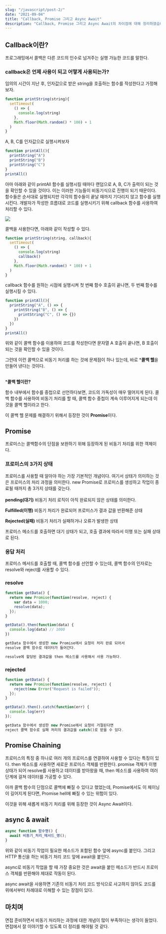 ```yaml
---
slug: "/javascript/post-2/"
date: "2021-09-04"
title: "Callback, Promise 그리고 Async Await"
description: "Callback, Promise 그리고 Async Await의 차이점에 대해 정리하였습니다."
---
```


## Callback이란?
프로그래밍에서 콜백은 다른 코드의 인수로 넘겨주는 실행 가능한 코드를 말한다.

### callback은 언제 사용이 되고 어떻게 사용되는가?
임의의 시간이 지난 후, 인자값으로 받은 string을 호출하는 함수를 작성한다고 가정해보자.

```javascript
function printString(string){
  setTimeout(
    () => {
      console.log(string)
    }, 
    Math.floor(Math.random() * 100) + 1
  )
}
```

A, B, C를 인자값으로 실행시켜보자

```javascript
function printAll(){
  printString("A")
  printString("B")
  printString("C")
}
printAll()

```

아마 아래와 같이 printAll 함수를 실행시킬 때마다 랜덤으로 A, B, C가 출력이 되는 것을 확인할 수 있을 것이다. 이는 이러한 기능들이 비동기식으로 진행이 되기 때문이다. 함수들은 순서대로 실행되지만 각각의 함수들이 끝날 때까지 기다리지 않고 함수를 실행시킨다. 개발자가 작성한 흐름대로 코드를 실행시키기 위해 callback 함수를 사용하여 처리할 수 있다.

![](https://images.velog.io/images/moon3356/post/afc3ad27-6442-4d03-840c-dc486d421710/%E1%84%89%E1%85%B3%E1%84%8F%E1%85%B3%E1%84%85%E1%85%B5%E1%86%AB%E1%84%89%E1%85%A3%E1%86%BA%202021-08-19%20%E1%84%8B%E1%85%A9%E1%84%8C%E1%85%A5%E1%86%AB%206.53.44.png)

콜백을 사용한다면, 아래와 같이 작성할 수 있다.

```javascript
function printString(string, callback){
  setTimeout(
    () => {
      console.log(string)
      callback()
    }, 
    Math.floor(Math.random() * 100) + 1
  )
}
```

callback 함수를 원하는 시점에 실행시켜 첫 번째 함수 호출이 끝나면, 두 번째 함수를 실행시킬 수 있다.

```javascript
function printAll(){
  printString("A", () => {
    printString("B", () => {
      printString("C", () => {})
    })
  })
}
printAll()
```

위와 같이 콜백 함수를 이용하여 코드를 작성한다면 문자열 A 호출이 끝나면, B 호출이 되는 것을 확인할 수 있을 것이다.

그런데 이런 콜백으로 비동기 처리를 하는 것에 문제점이 하나 있는데, 바로 ***콜백 헬**을 만들어 낸다는 것이다.
<br></br>

***콜백 헬이란?**

함수 내부에서 함수를 중첩으로 선언하다보면, 코드의 가독성이 매우 떨어지게 된다. 콜백 함수를 사용하여 비동기 처리를 할 때, 콜백 함수 중첩이 계속 이루어지게 되는데 이것을 콜백 헬이라고 한다.

이 콜백 헬 문제를 해결하기 위해서 등장한 것이 **Promise**이다.

## Promise
프로미스는 콜백함수의 단점을 보완하기 위해 등장하게 된 비동기 처리를 위한 객체이다. 

### 프로미스의 3가지 상태
프로미스를 사용할 때 알아야 하는 가장 기본적인 개념이다. 여기서 상태가 의미하는 것은 프로미스의 처리 과정을 의미한다. new Promise로 프로미스를 생성하고 작업이 종료될 때까지 총 3가지 상태를 갖는다.
<br></br>
**pending(대기)**
비동기 처리 로직이 아직 완료되지 않은 상태를 의미한다.

**Fulfilled(이행)**
비동기 처리가 완료되어 프로미스가 결과 값을 반환해준 상태

**Rejected(실패)** 
비동기 처리가 실패하거나 오류가 발생한 상태

프로미스 메소드를 호출하면 대기 상태가 되고, 호출 결과에 따라서 이행 또는 실패 상태로 된다.

### 응답 처리
프로미스 메서드를 호출할 때, 콜백 함수를 선언할 수 있는데, 콜백 함수의 인자로는 resolve와 reject를 사용할 수 있다.

### resolve

```javascript
function getData() {
  return new Promise(function(resolve, reject) {
    var data = 1000;
    resolve(data);
  });
}

getData().then(function(data) {
  console.log(data) // 1000
})

getData 함수에서 생성한 new Promise에서 요청이 처리 완료 되어서 
resolve 콜백 함수로 데이터가 들어간다.

resolve에 할당된 결과값을 then 메소드를 사용해서 사용 가능하다.
```

### rejected
```javascript
function getData() {
  return new Promise(function(resolve, reject) {
    reject(new Error("Request is failed"));
  });
}

getData().then().catch(function(err) {
  console.log(err)
});

getData 함수에서 생성한 new Promise에서 요청이 거절된다면 
reject 콜백 함수로 실패 처리의 결과값을 catch()로 받을 수 있다.

```

## Promise Chaining
프로미스의 특징 중 하나로 여러 개의 프로미스를 연결하여 사용할 수 있다는 특징이 있다. then 메소드를 사용하면 새로운 프로미스 객체를 반환한다. promise 객체가 이행 상태가 되어 resolve를 사용하고 데이터를 받아왔을 때, then 메소드를 사용하여 여러 단계에 걸쳐 데이터를 가공할 수 있다.

아까 콜백 함수의 단점으로 콜백에 빠질 수 있다고 했었는데, Promise에서도 이 체이닝이 길어지게 된다면, Promise hell에 빠질 수 있는 위험이 있다.

이것을 위해 새롭게 비동기 처리를 위해 등장한 것이 Async Await이다.

## async & await

```javascript
async function 함수명() {
  await 비동기_처리_메서드_명();
}

```

위와 같이 비동기 작업이 필요한 메소드가 포함된 함수 앞에 async를 붙인다. 그리고 HTTP 통신을 하는 비동기 처리 코드 앞에 await을 붙인다.

async로 비동기 작업을 할 때 가장 중요한 것은 await을 붙인 메소드가 반드시 프로미스 객체를 반환해야 제대로 작동이 된다.

async await을 사용하면 기존의 비동기 처리 코드 방식으로 사고하지 않아도 코드를 위에서부터 차례대로 이해할 수 있는 장점이 있다.


## 마치며
면접 준비하면서 비동기 처리하는 과정에 대한 개념이 많이 부족하다는 생각이 들었다. 면접에서 잘 이야기할 수 있도록 더 정리를 해야될 것 같다.